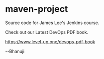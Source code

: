 # maven-project
Source code for James Lee's Jenkins course.

Check out our Latest DevOps PDF book.

https://www.level-up.one/devops-pdf-book

--Bhanuji
